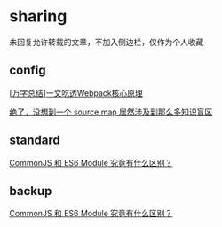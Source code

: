 # sharing

未回复允许转载的文章，不加入侧边栏，仅作为个人收藏

## config

[[万字总结]一文吃透Webpack核心原理](./config/webpack-base)

[绝了，没想到一个 source map 居然涉及到那么多知识盲区](./config/source-map-intrudoce)

## standard

[CommonJS 和 ES6 Module 究竟有什么区别？](./standard/common-esmodule)


## backup

[CommonJS 和 ES6 Module 究竟有什么区别？](./backup/concurrent-properties)